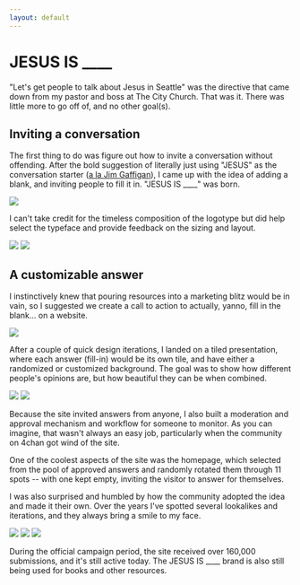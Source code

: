 ```yaml
---
layout: default
---
```


# JESUS IS ____

"Let's get people to talk about Jesus in Seattle" was the directive that came down from my pastor and boss at The City Church. That was it. There was little more to go off of, and no other goal(s).

## Inviting a conversation

The first thing to do was figure out how to invite a conversation without offending. After the bold suggestion of literally just using "JESUS" as the conversation starter ([a la Jim Gaffigan](https://www.youtube.com/watch?v=2k_9mXpNdgU)), I came up with the idea of adding a blank, and inviting people to fill it in. "JESUS IS ____" was born.

<a href="/jesusis/wall.jpg"><img src="/jesusis/wall.JPG"></a>

I can't take credit for the timeless composition of the logotype but did help select the typeface and provide feedback on the sizing and layout.

<div class="image-group-2">
  <a href="/jesusis/billboard.jpg"><img src="/jesusis/billboard.jpg"></a>
  <a href="/jesusis/bus.jpg"><img src="/jesusis/bus.jpg"></a>
</div>

## A customizable answer

I instinctively knew that pouring resources into a marketing blitz would be in vain, so I suggested we create a call to action to actually, yanno, fill in the blank... on a website.

<a href="/jesusis/site-screenshot.png"><img src="/jesusis/site-screenshot.png"></a>

After a couple of quick design iterations, I landed on a tiled presentation, where each answer (fill-in) would be its own tile, and have either a randomized or customized background. The goal was to show how different people's opinions are, but how beautiful they can be when combined.

<div class="image-group-2">
  <a href="/jesusis/submit-form.png"><img src="/jesusis/submit-form.png"></a>
  <a href="/jesusis/example-answer.png"><img src="/jesusis/example-answer.png"></a>
</div>

Because the site invited answers from anyone, I also built a moderation and approval mechanism and workflow for someone to monitor. As you can imagine, that wasn't always an easy job, particularly when the community on 4chan got wind of the site.

One of the coolest aspects of the site was the homepage, which selected from the pool of approved answers and randomly rotated them through 11 spots -- with one kept empty, inviting the visitor to answer for themselves.

I was also surprised and humbled by how the community adopted the idea and made it their own. Over the years I've spotted several lookalikes and iterations, and they always bring a smile to my face.

<div class="image-group-3">
  <a href="/jesusis/yoda-bumpersticker.jpg"><img src="/jesusis/yoda-bumpersticker.JPG"></a>
  <a href="/jesusis/enrollment-poster.jpg"><img src="/jesusis/enrollment-poster.JPG"></a>
  <a href="/jesusis/jesustaco.jpg"><img src="/jesusis/jesustaco.jpg"></a>
</div>

During the official campaign period, the site received over 160,000 submissions, and it's still active today. The JESUS IS ____ brand is also still being used for books and other resources.
